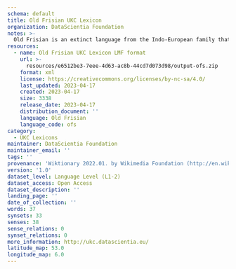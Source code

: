 ```yaml
---
schema: default
title: Old Frisian UKC Lexicon
organization: DataScientia Foundation
notes: >-
  Old Frisian is an extinct language from the Indo-European family that used to be spoken in Eurasia. The UKC Lexicon of Old Frisian is represented as a lexico-semantic network. It consists of words, word senses, synsets, as well as sense-level and synset-level relationships
resources:
  - name: Old Frisian UKC Lexicon LMF format
    url: >-
      resources/e6512be3-7eee-4d63-ac8b-44cd7d073d98/output-ofs.zip
    format: xml
    license: https://creativecommons.org/licenses/by-nc-sa/4.0/
    last_updated: 2023-04-17
    created: 2023-04-17
    size: 3338
    release_date: 2023-04-17
    distribution_document: ''
    language: Old Frisian
    language_code: ofs
category:
  - UKC Lexicons
maintainer: DataScientia Foundation
maintainer_email: ''
tags: ''
provenance: 'Wiktionary 2022.01. by Wikimedia Foundation (http://en.wiktionary.org); CogNet 2.1 by Khuyagbaatar Batsuren, National University of Mongolia (http://cognet.ukc.disi.unitn.it); Princeton WordNet 2.1 by Princeton University (https://wordnet.princeton.edu)'
version: '1.0'
dataset_level: Language Level (L1-2)
dataset_access: Open Access
dataset_description: ''
landing_page: ''
date_of_collection: ''
words: 37
synsets: 33
senses: 38
sense_relations: 0
synset_relations: 0
more_information: http://ukc.datascientia.eu/
latitude_map: 53.0
longitude_map: 6.0
---
```

